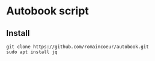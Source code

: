# Autobook script

## Install

    git clone https://github.com/romaincoeur/autobook.git
    sudo apt install jq

